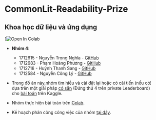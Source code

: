 # CommonLit-Readability-Prize

## Khoa học dữ liệu và ứng dụng 
[![Open In Colab](https://github.com/nguyentrongnghia142/CommonLit-Readability-Prize/blob/main/Report.ipynb)
* **Nhóm 4**:
  - 1712615 - Nguyễn Trọng Nghĩa - [GitHub](https://github.com/nguyentrongnghia142)
  - 1712683 - Phạm Hoàng Phương - [GitHub](https://github.com/superman19993)
  - 1712718 - Huỳnh Thanh Sang - [GitHub](https://github.com/hts7117)
  - 1712584 - Nguyễn Công Lý - [GitHub](https://github.com/conglyne222)

* Trong đồ án này,nhóm tìm hiểu và cài đặt lại hoặc có cải tiến (nếu có) dựa trên một giải pháp [có sẵn](https://www.kaggle.com/c/commonlitreadabilityprize/discussion/258148) (Đứng thứ 4 trên private Leaderboard) cho [bài toán](https://www.kaggle.com/c/commonlitreadabilityprize/overview) trên Kaggle.
* Nhóm thực hiện bài toán trên [Colab](https://colab.research.google.com/drive/1YjqNGG-2lm2NmwQOLrK3gPnFlHcXHr2u?authuser=2).
* Kế hoạch phân công công việc của nhóm [tại đây](https://docs.google.com/spreadsheets/d/1Y8BiDHoWgdrxW5vwP_14zdHXjN5C0zXztVS4-RTuCjo/edit#gid=0).
